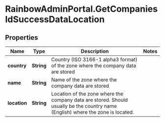 # RainbowAdminPortal.GetCompaniesIdSuccessDataLocation

## Properties

Name | Type | Description | Notes
------------ | ------------- | ------------- | -------------
**country** | **String** | Country (ISO 3166-1 alpha3 format) of the zone where the company data are stored | 
**name** | **String** | Name of the zone where the company data are stored | 
**location** | **String** | Location of the zone where the company data are stored. Should usually be the country name (English) where the zone is located. | 


